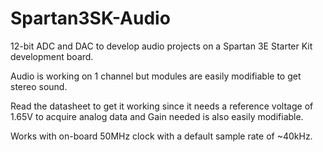 # Spartan3SK-Audio

12-bit ADC and DAC to develop audio projects on a
Spartan 3E Starter Kit development board.

Audio is working on 1 channel but modules are easily modifiable to
get stereo sound.

Read the datasheet to get it working since it needs a reference voltage
of 1.65V to acquire analog data and Gain needed is also easily modifiable.

Works with on-board 50MHz clock with a default sample rate of ~40kHz.
